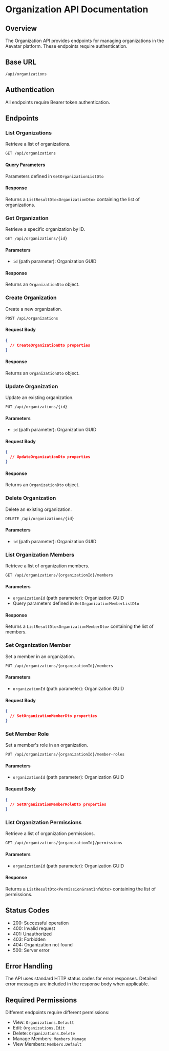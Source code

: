 # Organization API Documentation

## Overview

The Organization API provides endpoints for managing organizations in the Aevatar platform. These endpoints require authentication.

## Base URL

```
/api/organizations
```

## Authentication

All endpoints require Bearer token authentication.

## Endpoints

### List Organizations

Retrieve a list of organizations.

```http
GET /api/organizations
```

#### Query Parameters

Parameters defined in `GetOrganizationListDto`

#### Response

Returns a `ListResultDto<OrganizationDto>` containing the list of organizations.

### Get Organization

Retrieve a specific organization by ID.

```http
GET /api/organizations/{id}
```

#### Parameters

- `id` (path parameter): Organization GUID

#### Response

Returns an `OrganizationDto` object.

### Create Organization

Create a new organization.

```http
POST /api/organizations
```

#### Request Body

```json
{
  // CreateOrganizationDto properties
}
```

#### Response

Returns an `OrganizationDto` object.

### Update Organization

Update an existing organization.

```http
PUT /api/organizations/{id}
```

#### Parameters

- `id` (path parameter): Organization GUID

#### Request Body

```json
{
  // UpdateOrganizationDto properties
}
```

#### Response

Returns an `OrganizationDto` object.

### Delete Organization

Delete an existing organization.

```http
DELETE /api/organizations/{id}
```

#### Parameters

- `id` (path parameter): Organization GUID

### List Organization Members

Retrieve a list of organization members.

```http
GET /api/organizations/{organizationId}/members
```

#### Parameters

- `organizationId` (path parameter): Organization GUID
- Query parameters defined in `GetOrganizationMemberListDto`

#### Response

Returns a `ListResultDto<OrganizationMemberDto>` containing the list of members.

### Set Organization Member

Set a member in an organization.

```http
PUT /api/organizations/{organizationId}/members
```

#### Parameters

- `organizationId` (path parameter): Organization GUID

#### Request Body

```json
{
  // SetOrganizationMemberDto properties
}
```

### Set Member Role

Set a member's role in an organization.

```http
PUT /api/organizations/{organizationId}/member-roles
```

#### Parameters

- `organizationId` (path parameter): Organization GUID

#### Request Body

```json
{
  // SetOrganizationMemberRoleDto properties
}
```

### List Organization Permissions

Retrieve a list of organization permissions.

```http
GET /api/organizations/{organizationId}/permissions
```

#### Parameters

- `organizationId` (path parameter): Organization GUID

#### Response

Returns a `ListResultDto<PermissionGrantInfoDto>` containing the list of permissions.

## Status Codes

- 200: Successful operation
- 400: Invalid request
- 401: Unauthorized
- 403: Forbidden
- 404: Organization not found
- 500: Server error

## Error Handling

The API uses standard HTTP status codes for error responses. Detailed error messages are included in the response body when applicable.

## Required Permissions

Different endpoints require different permissions:
- View: `Organizations.Default`
- Edit: `Organizations.Edit`
- Delete: `Organizations.Delete`
- Manage Members: `Members.Manage`
- View Members: `Members.Default`